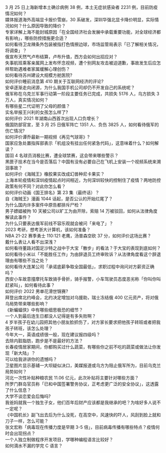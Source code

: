 3 月 25 日上海新增本土确诊病例 38 例，本土无症状感染者 2231 例，目前防疫情况如何？  
媒体报道海外高端显卡报价雪崩，30 系破发，深圳华强北显卡降价明显，实际情况如何？什么原因导致的降价？  
专家详解上海不能封城原因「在全国经济社会发展中承载重要功能，对全球经济都有影响」，哪些防控措施更合适？  
如何看待卫龙辣条外包装被指打色情擦边球，市场监管局表示「已了解相关情况，将调查」？  
俄宣布天然气卢布结算，卢布升值，西方会如何出招应对？  
失事航班乘客亲属网上发布怀念视频，遭个别网友攻击被迫道歉，事故发生后应怎样帮助遇难者家属缓解心理创伤？  
如何看待苏州建设大规模方舱医院?  
如何评价睡前消息第 410 期关于互联网经济的评论?  
安卓逐渐走向闭源，为什么我国手机公司却仍不开发自己的系统呢？  
俄军称在乌克兰军事行动第一阶段主要任务已完成，共损失 5176 人，乌方损失 3 万人，真实情况如何？  
有哪些星二代证明了父母的颜值？  
实名举报王兴利的女孩怎么样了?  
如何评价 2021 年湖南山西首次出现人口负增长？  
俄国防部官宣，至 3 月 25 日俄军阵亡 1351 人、负伤 3825 人，如何看待俄军的伤亡情况?  
如何评价谭乔最新一期视频《再见气球哥》?  
国家应急处置指挥部表示「机组没有挂出任何紧急代码」，这意味着什么？如何解读？  
国羽 4 名球员消极比赛，遭全球禁赛，这会带来哪些警示？  
黑匣子技术在当今是否落后？中国有没有必要自己在飞机上安装一个视频系统来溯洄事故？  
如何评价《海贼王》橡胶果实改成幻兽种尼卡果实？  
上海本轮疫情和深圳疫情起点时间相近，为何深圳较快的控制住了疫情？两地防控政策有何不同？对此你怎么看？  
如何评价动画《国王排名》第 23 集（最终话）？  
自《海贼王》漫画 1044 话起，是否公认的开始烂尾了？  
为什么国内许多案件中原告都排斥尸检？  
男子嫖娼被拘 10 天被公司以旷工为由开除，索赔 14 万被驳回，如何从法律角度解读此事件？  
为什么只要表达俄军前线不容乐观就会被问「来电了」？  
2023 考研，想考浙大计算机，该如何准备？  
NBA 21-22 赛季勇士 110:121 老鹰，汤普森空砍 37 分，如何评价这场比赛？  
戴什么表让人看不出深浅？  
如何看待董路对国足沙特之战中于大宝「散步」的看法？于大宝的表现到底如何？  
如何看待小米以「不能胜任工作」为由辞退员工终审败诉？从法律角度看这个辞退理由有哪些不当之处？  
如何看待大连某公司「承诺底薪争取全国最低」，求职过程中询问对方薪资正确吗？  
西安小车故意撞摩托车致骑手骨折，骑手报警，小车驾驶员态度恶劣称「你叫你叫赶紧叫」，如何看待此事？  
如何评价 2022 男单花滑世锦赛?  
拜登出席北约峰会，北约决定增加对乌援助，瑞士冻结俄 400 亿元资产，将对俄乌局势带来哪些影响？  
《新蝙蝠侠》中有哪些细思极恐的细节？  
一个人到最后连生日都没人记得是有多失败啊？  
4 岁半孩子在幼儿园把其他小朋友脸抓伤了，对方家长要求把他孩子转班或者把我孩子转班，该怎么处理？  
今年大一，英语成绩很一般，现在建议报四级吗？  
去除内脏脂肪，跑步是不是最好的方法？  
长春疫情居家期间，你都购买过什么蔬菜，有哪些你之前不吃的蔬菜或做法让你发现「新大陆」？  
可以给我讲讲你的遗憾吗？  
卫星图片显示基辅一大坝疑似决口，美媒报道或乌方为阻止俄军所为，目前乌克兰局势如何？  
河北一次性补贴种粮农民 11.06 亿元，此次补贴将主要针对哪些方面？  
所罗门群岛官员称「已和中国签署警务协议，正考虑更广泛的安全协议」，这透露了什么信息？  
大学不谈恋爱会后悔吗?  
我爸妈就我一个独生子女，他们百年后财产应该都是我继承的吧？为啥好多人说不一定呢？  
《中国机长》副飞出去后为什么没死，在高空中，风速快的吓人，风刮到脸上就和刀子一样，怎么可能？  
张文宏称「病毒现在传播力度是早期 3-5 倍」，目前病毒传播有哪些特点？疫情何时会出现拐点？  
一个人独立制做程序开发项目，学哪种编程语言比较好？  
如何滴水不漏的学完 C 语言？  
